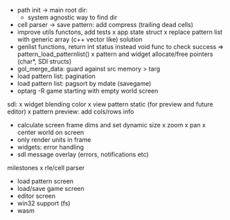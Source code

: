 - path init -> main root dir:
    - system agnostic way to find dir
- cell parser -> save pattern: add compress (trailing dead cells)
- improve utils functons, add tests
x app state struct
x replace pattern list with generic array (c++ vector like) solution
- genlist functions, return int status instead void func to check success => pattern_load_patternlist()
x pattern and widget allocate/free pointers (char*, SDl structs)
- gol_merge_data: guard against src memory > targ
- load pattern list: pagination
- load pattern list: pagsort by mdate (savegame)
- optarg -R game starting with empty world screen

sdl:
x widget blending color
x view pattern static (for preview and future editor)
x pattern preview: add cols/rows info
- calculate screen frame dims and set dynamic size
x zoom
x pan
x center world on screen
- only render units in frame
- widgets: error handling
- sdl message overlay (errors, notifications etc)

milestones
 x rle/cell parser
 - load pattern screen
 - load/save game screen
 - editor screen
 - win32 support (fs)
 - wasm
